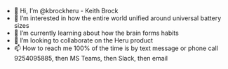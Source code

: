 - 👋 Hi, I’m @kbrockheru - Keith Brock
- 👀 I’m interested in how the entire world unified around universal battery sizes
- 🌱 I’m currently learning about how the brain forms habits
- 💞️ I’m looking to collaborate on the Heru product
- 📫 How to reach me 100% of the time is by text message or phone call 9254095885, then MS Teams, then Slack, then email

<!---
kbrockheru/kbrockheru is a ✨ special ✨ repository because its `README.md` (this file) appears on your GitHub profile.
You can click the Preview link to take a look at your changes.
--->
